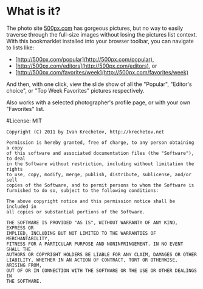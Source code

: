 # What is it?

The photo site [500px.com](http://500px.com) has gorgeous pictures, but no way to easily traverse
through the full-size images without losing the pictures list context. With this bookmarklet
installed into your browser toolbar, you can navigate to lists like:

* [http://500px.com/popular](http://500px.com/popular),
* [http://500px.com/editors](http://500px.com/editors), or
* [http://500px.com/favorites/week](http://500px.com/favorites/week)

And then, with one click, view the slide show of all the "Popular", "Editor's choice", or "Top Week
Favorites" pictures respectively.

Also works with a selected photographer's profile page, or with your own "Favorites" list.

#License: MIT

    Copyright (C) 2011 by Ivan Krechetov, http://krechetov.net

    Permission is hereby granted, free of charge, to any person obtaining a copy
    of this software and associated documentation files (the "Software"), to deal
    in the Software without restriction, including without limitation the rights
    to use, copy, modify, merge, publish, distribute, sublicense, and/or sell
    copies of the Software, and to permit persons to whom the Software is
    furnished to do so, subject to the following conditions:

    The above copyright notice and this permission notice shall be included in
    all copies or substantial portions of the Software.

    THE SOFTWARE IS PROVIDED "AS IS", WITHOUT WARRANTY OF ANY KIND, EXPRESS OR
    IMPLIED, INCLUDING BUT NOT LIMITED TO THE WARRANTIES OF MERCHANTABILITY,
    FITNESS FOR A PARTICULAR PURPOSE AND NONINFRINGEMENT. IN NO EVENT SHALL THE
    AUTHORS OR COPYRIGHT HOLDERS BE LIABLE FOR ANY CLAIM, DAMAGES OR OTHER
    LIABILITY, WHETHER IN AN ACTION OF CONTRACT, TORT OR OTHERWISE, ARISING FROM,
    OUT OF OR IN CONNECTION WITH THE SOFTWARE OR THE USE OR OTHER DEALINGS IN
    THE SOFTWARE.